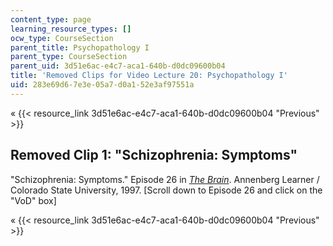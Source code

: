 ```yaml
---
content_type: page
learning_resource_types: []
ocw_type: CourseSection
parent_title: Psychopathology I
parent_type: CourseSection
parent_uid: 3d51e6ac-e4c7-aca1-640b-d0dc09600b04
title: 'Removed Clips for Video Lecture 20: Psychopathology I'
uid: 283e69d6-7e3e-05a7-d0a1-52e3af97551a
---
```


« {{< resource_link 3d51e6ac-e4c7-aca1-640b-d0dc09600b04 "Previous" >}}

Removed Clip 1: "Schizophrenia: Symptoms"
-----------------------------------------

"Schizophrenia: Symptoms." Episode 26 in [_The Brain_](http://www.learner.org/resources/series142.html). Annenberg Learner / Colorado State University, 1997. \[Scroll down to Episode 26 and click on the "VoD" box\]

« {{< resource_link 3d51e6ac-e4c7-aca1-640b-d0dc09600b04 "Previous" >}}